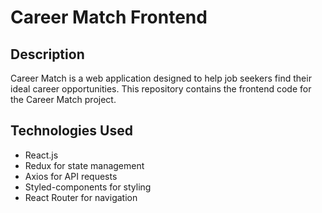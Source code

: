 # Career Match Frontend

## Description
Career Match is a web application designed to help job seekers find their ideal career opportunities. This repository contains the frontend code for the Career Match project.

## Technologies Used
- React.js
- Redux for state management
- Axios for API requests
- Styled-components for styling
- React Router for navigation

